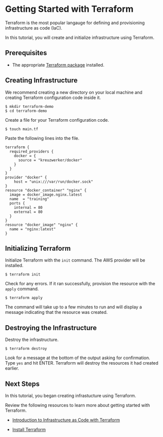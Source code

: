 # Getting Started with Terraform

Terraform is the most popular langauge for defining and provisioning infrastructure as code (IaC).

In this tutorial, you will create and initialize infrastructure using Terraform.

## Prerequisites

* The appropriate [Terraform package](https://www.terraform.io/downloads.html) installed.


## Creating Infrastructure

We recommend creating a new directory on your local machine and creating Terraform configuration code inside it.

```shell
$ mkdir terraform-demo
$ cd terraform-demo
```

Create a file for your Terraform configuration code.

```shell
$ touch main.tf
```

Paste the following lines into the file.

```hcl
terraform {
  required_providers {
    docker = {
      source = "kreuzwerker/docker"
    }
  }
}
provider "docker" {
    host = "unix:///var/run/docker.sock"
}
resource "docker_container" "nginx" {
  image = docker_image.nginx.latest
  name  = "training"
  ports {
    internal = 80
    external = 80
  }
}
resource "docker_image" "nginx" {
  name = "nginx:latest"
}
```

## Initializing Terraform

Initialize Terraform with the `init` command. The AWS provider will be installed. 

```shell
$ terraform init
```

Check for any errors. If it ran successfully, provision the resource with the `apply` command.

```shell
$ terraform apply
```

The command will take up to a few minutes to run and will display a message indicating that the resource was created.

## Destroying the Infrastructure

Destroy the infrastructure.

```shell
$ terraform destroy
```

Look for a message at the bottom of the output asking for confirmation. Type `yes` and hit ENTER. Terraform will destroy the resources it had created earlier.

## Next Steps

In this tutorial, you began creating infrastucture using Terraform.

Review the following resources to learn more about getting started with Terraform.

* [Introduction to Infrastructure as Code with Terraform](https://learn.hashicorp.com/tutorials/terraform/infrastructure-as-code?in=terraform/certification-associate-tutorials)

* [Install Terraform](https://learn.hashicorp.com/tutorials/terraform/install-cli?in=terraform/certification-associate-tutorials)
